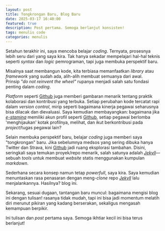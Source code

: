 ```yaml
---
layout: post
title: Tongkrongan Baru, Blog Baru
date: 2025-03-17 16:40:00
featured: true
description: Post pertama. Semoga berlanjut konsisten!
tags: menulis code
categories: menulis
---
```


Setahun terakhir ini, saya mencoba belajar *coding*. Ternyata, prosesnya lebih seru dari yang saya kira. Tak hanya sekadar mempelajari hal-hal teknis seperti *syntax* dan *logic* pemrograman, tapi juga membuka perspektif baru.

Misalnya saat membangun kode, kita terbiasa memanfaatkan *library* atau *framework* yang sudah ada, alih-alih membuat semuanya dari awal. Prinsip _"do not reinvent the wheel"_ rupanya menjadi salah satu fondasi penting dalam *coding*.

*Platform* seperti [Github](https://www.github.com) juga memberi gambaran menarik tentang praktik kolaborasi dan kontribusi yang terbuka. Setiap perubahan kode tercatat rapi dalam _version control_, mirip seperti bagaimana kinerja pegawai seharusnya bisa dilacak dan dievaluasi. Saya kemudian membayangkan: bagaimana jika [*e-stamina*](https://skp.bkd.probolinggokab.go.id:8336) memiliki akun profil seperti [Github](https://www.github.com), setiap pegawai berlomba 'menghijaukan' kotak profilnya, melihat, dan ikut berkontribusi pada *project*/tugas pegawai lain?

Selain membuka perspektif baru, belajar *coding* juga memberi saya "tongkrongan" baru. Jika sebelumnya medsos yang sering dibuka hanya Twitter dan Strava, kini [Github](https://www.github.com) jadi ruang eksplorasi tambahan. Disini, seringkali saya temukan proyek/repo menarik, salah satunya adalah [*Jekyll*](https://github.com/alshedivat/al-folio)—sebuah *tools* untuk membuat *website* statis menggunakan kumpulan *markdown*.

Sederhana secara konsep namun tetap *powerfull*, saya kira. Saya kemudian menuntaskan rasa penasaran dengan meng-*clone* repo [*Jekyll*](https://github.com/alshedivat/al-folio) lalu menjalankannya. Hasilnya? blog ini.

Sekarang, sesuai dugaan, tantangan baru muncul: bagaimana mengisi blog ini dengan tulisan! rasanya tidak mudah, tapi ini bisa jadi momentum melatih diri merunut pikiran yang kadang berserakan, sekaligus mengasah kemampuan berpikir.

Ini tulisan dan *post* pertama saya. Semoga ikhtiar kecil ini bisa terus berlanjut!